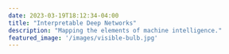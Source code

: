 ```yaml
---
date: 2023-03-19T18:12:34-04:00
title: "Interpretable Deep Networks"
description: "Mapping the elements of machine intelligence."
featured_image: '/images/visible-bulb.jpg'
---
```


